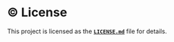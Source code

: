 # ©️ License

This project is licensed as the [**`LICENSE.md`**](https://github.com/bybatkhuu/docs.mkdocs-template/blob/main/LICENSE.txt) file for details.
